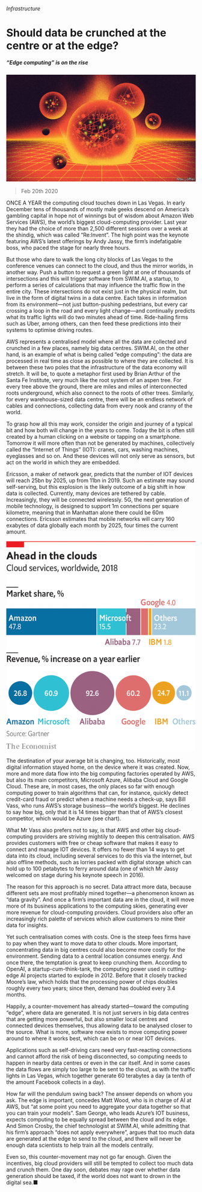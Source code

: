 ###### Infrastructure

# Should data be crunched at the centre or at the edge? 

##### “Edge computing” is on the rise 

![image](images/20200222_SRD003_0.jpg) 

> Feb 20th 2020 

ONCE A YEAR the computing cloud touches down in Las Vegas. In early December tens of thousands of mostly male geeks descend on America’s gambling capital in hope not of winnings but of wisdom about Amazon Web Services (AWS), the world’s biggest cloud-computing provider. Last year they had the choice of more than 2,500 different sessions over a week at the shindig, which was called “Re:Invent”. The high point was the keynote featuring AWS’s latest offerings by Andy Jassy, the firm’s indefatigable boss, who paced the stage for nearly three hours.

But those who dare to walk the long city blocks of Las Vegas to the conference venues can connect to the cloud, and thus the mirror worlds, in another way. Push a button to request a green light at one of thousands of intersections and this will trigger software from SWIM.AI, a startup, to perform a series of calculations that may influence the traffic flow in the entire city. These intersections do not exist just in the physical realm, but live in the form of digital twins in a data centre. Each takes in information from its environment—not just button-pushing pedestrians, but every car crossing a loop in the road and every light change—and continually predicts what its traffic lights will do two minutes ahead of time. Ride-hailing firms such as Uber, among others, can then feed these predictions into their systems to optimise driving routes.


AWS represents a centralised model where all the data are collected and crunched in a few places, namely big data centres. SWIM.AI, on the other hand, is an example of what is being called “edge computing”: the data are processed in real time as close as possible to where they are collected. It is between these two poles that the infrastructure of the data economy will stretch. It will be, to quote a metaphor first used by Brian Arthur of the Santa Fe Institute, very much like the root system of an aspen tree. For every tree above the ground, there are miles and miles of interconnected roots underground, which also connect to the roots of other trees. Similarly, for every warehouse-sized data centre, there will be an endless network of cables and connections, collecting data from every nook and cranny of the world.

To grasp how all this may work, consider the origin and journey of a typical bit and how both will change in the years to come. Today the bit is often still created by a human clicking on a website or tapping on a smartphone. Tomorrow it will more often than not be generated by machines, collectively called the “Internet of Things” (IOT): cranes, cars, washing machines, eyeglasses and so on. And these devices will not only serve as sensors, but act on the world in which they are embedded.

Ericsson, a maker of network gear, predicts that the number of IOT devices will reach 25bn by 2025, up from 11bn in 2019. Such an estimate may sound self-serving, but this explosion is the likely outcome of a big shift in how data is collected. Currently, many devices are tethered by cable. Increasingly, they will be connected wirelessly. 5G, the next generation of mobile technology, is designed to support 1m connections per square kilometre, meaning that in Manhattan alone there could be 60m connections. Ericsson estimates that mobile networks will carry 160 exabytes of data globally each month by 2025, four times the current amount.

![image](images/20200222_SRC016.png) 


The destination of your average bit is changing, too. Historically, most digital information stayed home, on the device where it was created. Now, more and more data flow into the big computing factories operated by AWS, but also its main competitors, Microsoft Azure, Alibaba Cloud and Google Cloud. These are, in most cases, the only places so far with enough computing power to train algorithms that can, for instance, quickly detect credit-card fraud or predict when a machine needs a check-up, says Bill Vass, who runs AWS’s storage business—the world’s biggest. He declines to say how big, only that it is 14 times bigger than that of AWS’s closest competitor, which would be Azure (see chart).

What Mr Vass also prefers not to say, is that AWS and other big cloud-computing providers are striving mightily to deepen this centralisation. AWS provides customers with free or cheap software that makes it easy to connect and manage IOT devices. It offers no fewer than 14 ways to get data into its cloud, including several services to do this via the internet, but also offline methods, such as lorries packed with digital storage which can hold up to 100 petabytes to ferry around data (one of which Mr Jassy welcomed on stage during his keynote speech in 2016).

The reason for this approach is no secret. Data attract more data, because different sets are most profitably mined together—a phenomenon known as “data gravity”. And once a firm’s important data are in the cloud, it will move more of its business applications to the computing skies, generating ever more revenue for cloud-computing providers. Cloud providers also offer an increasingly rich palette of services which allow customers to mine their data for insights.

Yet such centralisation comes with costs. One is the steep fees firms have to pay when they want to move data to other clouds. More important, concentrating data in big centres could also become more costly for the environment. Sending data to a central location consumes energy. And once there, the temptation is great to keep crunching them. According to OpenAI, a startup-cum-think-tank, the computing power used in cutting-edge AI projects started to explode in 2012. Before that it closely tracked Moore’s law, which holds that the processing power of chips doubles roughly every two years; since then, demand has doubled every 3.4 months.

Happily, a counter-movement has already started—toward the computing “edge”, where data are generated. It is not just servers in big data centres that are getting more powerful, but also smaller local centres and connected devices themselves, thus allowing data to be analysed closer to the source. What is more, software now exists to move computing power around to where it works best, which can be on or near IOT devices.

Applications such as self-driving cars need very fast-reacting connections and cannot afford the risk of being disconnected, so computing needs to happen in nearby data centres or even in the car itself. And in some cases the data flows are simply too large to be sent to the cloud, as with the traffic lights in Las Vegas, which together generate 60 terabytes a day (a tenth of the amount Facebook collects in a day).


How far will the pendulum swing back? The answer depends on whom you ask. The edge is important, concedes Matt Wood, who is in charge of AI at AWS, but “at some point you need to aggregate your data together so that you can train your models”. Sam George, who leads Azure’s IOT business, expects computing to be equally spread between the cloud and its edge. And Simon Crosby, the chief technologist at SWIM.AI, while admitting that his firm’s approach “does not apply everywhere”, argues that too much data are generated at the edge to send to the cloud, and there will never be enough data scientists to help train all the models centrally.

Even so, this counter-movement may not go far enough. Given the incentives, big cloud providers will still be tempted to collect too much data and crunch them. One day soon, debates may rage over whether data generation should be taxed, if the world does not want to drown in the digital sea.■

